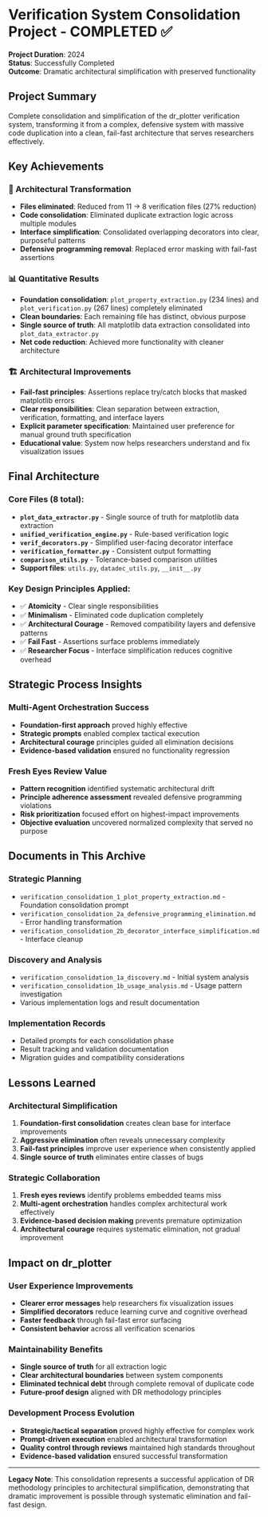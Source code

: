 # Verification System Consolidation Project - COMPLETED ✅

**Project Duration**: 2024  
**Status**: Successfully Completed  
**Outcome**: Dramatic architectural simplification with preserved functionality

## Project Summary

Complete consolidation and simplification of the dr_plotter verification system, transforming it from a complex, defensive system with massive code duplication into a clean, fail-fast architecture that serves researchers effectively.

## Key Achievements

### 🎯 Architectural Transformation
- **Files eliminated**: Reduced from 11 → 8 verification files (27% reduction)
- **Code consolidation**: Eliminated duplicate extraction logic across multiple modules
- **Interface simplification**: Consolidated overlapping decorators into clear, purposeful patterns
- **Defensive programming removal**: Replaced error masking with fail-fast assertions

### 📊 Quantitative Results
- **Foundation consolidation**: `plot_property_extraction.py` (234 lines) and `plot_verification.py` (267 lines) completely eliminated
- **Clean boundaries**: Each remaining file has distinct, obvious purpose
- **Single source of truth**: All matplotlib data extraction consolidated into `plot_data_extractor.py`
- **Net code reduction**: Achieved more functionality with cleaner architecture

### 🏗️ Architectural Improvements
- **Fail-fast principles**: Assertions replace try/catch blocks that masked matplotlib errors
- **Clear responsibilities**: Clean separation between extraction, verification, formatting, and interface layers
- **Explicit parameter specification**: Maintained user preference for manual ground truth specification
- **Educational value**: System now helps researchers understand and fix visualization issues

## Final Architecture

### Core Files (8 total):
- **`plot_data_extractor.py`** - Single source of truth for matplotlib data extraction
- **`unified_verification_engine.py`** - Rule-based verification logic
- **`verif_decorators.py`** - Simplified user-facing decorator interface
- **`verification_formatter.py`** - Consistent output formatting
- **`comparison_utils.py`** - Tolerance-based comparison utilities
- **Support files**: `utils.py`, `datadec_utils.py`, `__init__.py`

### Key Design Principles Applied:
- ✅ **Atomicity** - Clear single responsibilities
- ✅ **Minimalism** - Eliminated code duplication completely
- ✅ **Architectural Courage** - Removed compatibility layers and defensive patterns
- ✅ **Fail Fast** - Assertions surface problems immediately
- ✅ **Researcher Focus** - Interface simplification reduces cognitive overhead

## Strategic Process Insights

### Multi-Agent Orchestration Success
- **Foundation-first approach** proved highly effective
- **Strategic prompts** enabled complex tactical execution
- **Architectural courage** principles guided all elimination decisions
- **Evidence-based validation** ensured no functionality regression

### Fresh Eyes Review Value
- **Pattern recognition** identified systematic architectural drift
- **Principle adherence assessment** revealed defensive programming violations
- **Risk prioritization** focused effort on highest-impact improvements
- **Objective evaluation** uncovered normalized complexity that served no purpose

## Documents in This Archive

### Strategic Planning
- `verification_consolidation_1_plot_property_extraction.md` - Foundation consolidation prompt
- `verification_consolidation_2a_defensive_programming_elimination.md` - Error handling transformation
- `verification_consolidation_2b_decorator_interface_simplification.md` - Interface cleanup

### Discovery and Analysis
- `verification_consolidation_1a_discovery.md` - Initial system analysis
- `verification_consolidation_1b_usage_analysis.md` - Usage pattern investigation
- Various implementation logs and result documentation

### Implementation Records
- Detailed prompts for each consolidation phase
- Result tracking and validation documentation
- Migration guides and compatibility considerations

## Lessons Learned

### Architectural Simplification
1. **Foundation-first consolidation** creates clean base for interface improvements
2. **Aggressive elimination** often reveals unnecessary complexity
3. **Fail-fast principles** improve user experience when consistently applied
4. **Single source of truth** eliminates entire classes of bugs

### Strategic Collaboration
1. **Fresh eyes reviews** identify problems embedded teams miss
2. **Multi-agent orchestration** handles complex architectural work effectively
3. **Evidence-based decision making** prevents premature optimization
4. **Architectural courage** requires systematic elimination, not gradual improvement

## Impact on dr_plotter

### User Experience Improvements
- **Clearer error messages** help researchers fix visualization issues
- **Simplified decorators** reduce learning curve and cognitive overhead
- **Faster feedback** through fail-fast error surfacing
- **Consistent behavior** across all verification scenarios

### Maintainability Benefits
- **Single source of truth** for all extraction logic
- **Clear architectural boundaries** between system components
- **Eliminated technical debt** through complete removal of duplicate code
- **Future-proof design** aligned with DR methodology principles

### Development Process Evolution
- **Strategic/tactical separation** proved highly effective for complex work
- **Prompt-driven execution** enabled architectural transformation
- **Quality control through reviews** maintained high standards throughout
- **Evidence-based validation** ensured successful transformation

---

**Legacy Note**: This consolidation represents a successful application of DR methodology principles to architectural simplification, demonstrating that dramatic improvement is possible through systematic elimination and fail-fast design.